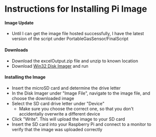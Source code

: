 # Instructions for Installing Pi Image

#### Image Update
 - Until I can get the image file hosted successfully, I have the latest version of the script under PortableGasSensor/FinalScript 

#### Downloads
- Download the excelOutput.zip file and unzip to known location
- Download [Win32 Disk Imager](https://sourceforge.net/projects/win32diskimager/) and run
#### Installing the Image
- Insert the microSD card and determine the drive letter
- In the Disk Imager under "Image File", navigate to the image file, and choose the downloaded image
- Select the SD card drive letter under "Device"
  - Make sure you choose the correct one, so that you don't accidentally overwrite a different device 
- Click "Write".  This will upload the image to your SD card
- Insert the SD card into your Raspberry Pi and connect to a monitor to verify that the image was uploaded correctly
